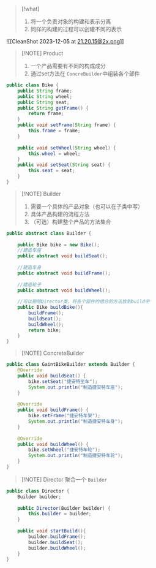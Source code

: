 
> [!what] 
> 1. 将一个负责对象的构建和表示分离
> 2. 同样的构建的过程可以创建不同的表示


![[CleanShot 2023-12-05 at 21.20.15@2x.png]]



> [!NOTE] Product
> 1. 一个产品需要有不同的构成成分
> 2. 通过set方法在 `ConcreBuilder`中组装各个部件
```java
public class Bike {  
	public String frame;  
	public String wheel;  
	public String seat;  
	public String getFrame() {  
		return frame;  
	}  
	public void setFrame(String frame) {  
		this.frame = frame;  
	}  
 
	public void setWheel(String wheel) {  
		this.wheel = wheel;  
	}  
	public void setSeat(String seat) {  
		this.seat = seat;  
	}  
}
```

> [!NOTE] Builder
> 1. 需要一个具体的产品对象（也可以在子类中写）
> 2. 具体产品构建的流程方法
> 3. （可选）构建整个产品的方法集合
```java
public abstract class Builder {  
  
	public Bike bike = new Bike();  
	//建造车座  
	public abstract void buildSeat();  
	  
	//建造车身  
	public abstract void buildFrame();  
	  
	//建造轮子  
	public abstract void buildWheel();  
	    
	//可以删除Director类，将各个部件的组合的方法放到build中  
	public Bike buildBike(){  
		buildFrame();  
		buildSeat();  
		buildWheel();  
		return bike;  
	}  
}

```

> [!NOTE] ConcreteBuilder
```java
public class GaintBikeBuilder extends Builder {  
	@Override  
	public void buildSeat() {  
		bike.setSeat("捷安特坐车");  
		System.out.println("制造捷安特车座");  
	}  
	  
	@Override  
	public void buildFrame() {  
		bike.setFrame("捷安特车架");  
		System.out.println("制造捷安特车身");  
	}  
	  
	@Override  
	public void buildWheel() {  
		bike.setWheel("捷安特车轮");  
		System.out.println("制造捷安特车轮");  
	}    
}
```

> [!NOTE] Director
> 聚合一个 `Builder`
```java
public class Director {  
	Builder builder;  
	  
	public Director(Builder builder) {  
		this.builder = builder;  
	}  
	  
	public void startBuild(){  
		builder.buildFrame();  
		builder.buildSeat();  
		builder.buildWheel();  
	}  
}
```